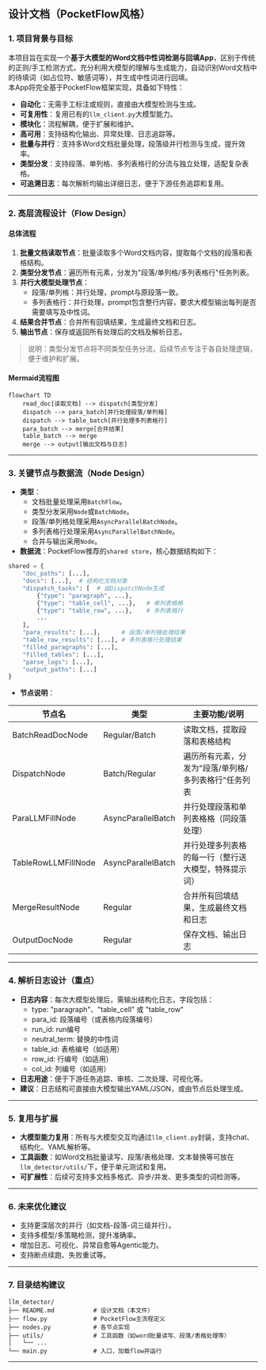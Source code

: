 ## 设计文档（PocketFlow风格）

### 1. 项目背景与目标

本项目旨在实现一个**基于大模型的Word文档中性词检测与回填App**，区别于传统的正则/手工检测方式，充分利用大模型的理解与生成能力，自动识别Word文档中的待填词（如占位符、敏感词等），并生成中性词进行回填。  
本App将完全基于PocketFlow框架实现，具备如下特性：

- **自动化**：无需手工标注或规则，直接由大模型检测与生成。
- **可复用性**：复用已有的`llm_client.py`大模型能力。
- **模块化**：流程解耦，便于扩展和维护。
- **高可用**：支持结构化输出、异常处理、日志追踪等。
- **批量与并行**：支持多Word文档批量处理，段落级并行检测与生成，提升效率。
- **类型分发**：支持段落、单列格、多列表格行的分流与独立处理，适配复杂表格。
- **可追溯日志**：每次解析均输出详细日志，便于下游任务追踪和复用。

---

### 2. 高层流程设计（Flow Design）

#### 总体流程

1. **批量文档读取节点**：批量读取多个Word文档内容，提取每个文档的段落和表格结构。
2. **类型分发节点**：遍历所有元素，分发为"段落/单列格/多列表格行"任务列表。
3. **并行大模型处理节点**：
   - 段落/单列格：并行处理，prompt与原段落一致。
   - 多列表格行：并行处理，prompt包含整行内容，要求大模型输出每列是否需要填写及中性词。
4. **结果合并节点**：合并所有回填结果，生成最终文档和日志。
5. **输出节点**：保存或返回所有处理后的文档及解析日志。

> 说明：类型分发节点将不同类型任务分流，后续节点专注于各自处理逻辑，便于维护和扩展。

#### Mermaid流程图

```mermaid
flowchart TD
    read_doc[读取文档] --> dispatch[类型分发]
    dispatch --> para_batch[并行处理段落/单列格]
    dispatch --> table_batch[并行处理多列表格行]
    para_batch --> merge[合并结果]
    table_batch --> merge
    merge --> output[输出文档与日志]
```

---

### 3. 关键节点与数据流（Node Design）

- **类型**：
  - 文档批量处理采用`BatchFlow`。
  - 类型分发采用`Node`或`BatchNode`。
  - 段落/单列格处理采用`AsyncParallelBatchNode`。
  - 多列表格行处理采用`AsyncParallelBatchNode`。
  - 合并与输出采用`Node`。
- **数据流**：PocketFlow推荐的`shared store`，核心数据结构如下：

```python
shared = {
    "doc_paths": [...],
    "docs": [...],  # 结构化文档对象
    "dispatch_tasks": [  # 由DispatchNode生成
        {"type": "paragraph", ...},
        {"type": "table_cell", ...},   # 单列表格格
        {"type": "table_row", ...},    # 多列表格行
        ...
    ],
    "para_results": [...],      # 段落/单列格处理结果
    "table_row_results": [...], # 多列表格行处理结果
    "filled_paragraphs": [...],
    "filled_tables": [...],
    "parse_logs": [...],
    "output_paths": [...]
}
```

- **节点说明**：

| 节点名                | 类型                | 主要功能/说明                         |
|-----------------------|---------------------|---------------------------------------|
| BatchReadDocNode      | Regular/Batch       | 读取文档，提取段落和表格结构          |
| DispatchNode          | Batch/Regular       | 遍历所有元素，分发为"段落/单列格/多列表格行"任务列表 |
| ParaLLMFillNode       | AsyncParallelBatch  | 并行处理段落和单列表格格（同段落处理）|
| TableRowLLMFillNode   | AsyncParallelBatch  | 并行处理多列表格的每一行（整行送大模型，特殊提示词）|
| MergeResultNode       | Regular             | 合并所有回填结果，生成最终文档和日志   |
| OutputDocNode         | Regular             | 保存文档、输出日志                    |

---

### 4. 解析日志设计（重点）

- **日志内容**：每次大模型处理后，需输出结构化日志，字段包括：
  - type: "paragraph"、"table_cell" 或 "table_row"
  - para_id: 段落编号（或表格内段落编号）
  - run_id: run编号
  - neutral_term: 替换的中性词
  - table_id: 表格编号（如适用）
  - row_id: 行编号（如适用）
  - col_id: 列编号（如适用）
- **日志用途**：便于下游任务追踪、审核、二次处理、可视化等。
- **建议**：日志结构可直接由大模型输出YAML/JSON，或由节点后处理生成。

---

### 5. 复用与扩展

- **大模型能力复用**：所有与大模型交互均通过`llm_client.py`封装，支持chat、结构化、YAML解析等。
- **工具函数**：如Word文档批量读写、段落/表格处理、文本替换等可放在`llm_detector/utils/`下，便于单元测试和复用。
- **可扩展性**：后续可支持多文档多格式、异步/并发、更多类型的词检测等。

---

### 6. 未来优化建议

- 支持更深层次的并行（如文档-段落-词三级并行）。
- 支持多模型/多策略检测，提升准确率。
- 增加日志、可视化、异常自愈等Agentic能力。
- 支持断点续跑、失败重试等。

---

### 7. 目录结构建议

```
llm_detector/
├── README.md           # 设计文档（本文件）
├── flow.py             # PocketFlow主流程定义
├── nodes.py            # 各节点实现
├── utils/              # 工具函数（如word批量读写、段落/表格处理等）
│   └── ...
└── main.py             # 入口，加载flow并运行
```

---